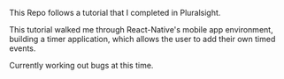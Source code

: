 This Repo follows a tutorial that I completed in Pluralsight.

This tutorial walked me through React-Native's mobile app environment, building a timer application, which allows the user to add their own timed events.

Currently working out bugs at this time.
